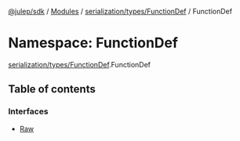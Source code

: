 [@julep/sdk](../README.md) / [Modules](../modules.md) / [serialization/types/FunctionDef](serialization_types_FunctionDef.md) / FunctionDef

# Namespace: FunctionDef

[serialization/types/FunctionDef](serialization_types_FunctionDef.md).FunctionDef

## Table of contents

### Interfaces

- [Raw](../interfaces/serialization_types_FunctionDef.FunctionDef.Raw.md)
